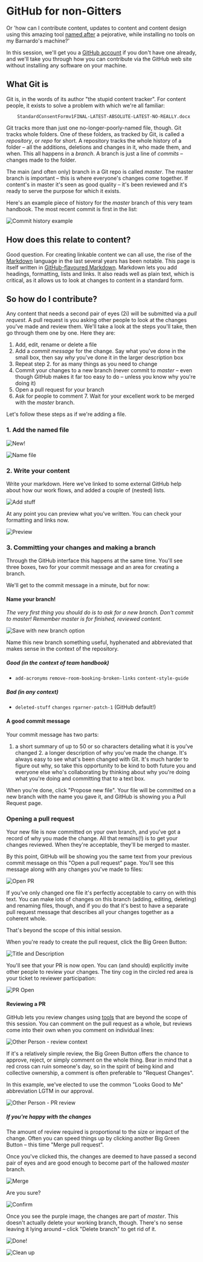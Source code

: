 # GitHub for non-Gitters

Or 'how can I contribute content, updates to content and content design using
this amazing tool [named after](https://www.quora.com/Why-is-Git-called-Git) a
pejorative, while installing no tools on my Barnardo's machine?'

In this session, we'll get you a [GitHub
account](https://github.com/join?source=header-home) if you don't have one
already, and we'll take you through how you can contribute via the GitHub web
site without installing any software on your machine.

## What Git is

Git is, in the words of its author "the stupid content tracker". For content
people, it exists to solve a problem with which we're all familiar:

```
    StandardConsentFormv1FINAL-LATEST-ABSOLUTE-LATEST-NO-REALLY.docx 
```

Git tracks more than just one no-longer-poorly-named file, though. Git tracks
whole folders. One of these folders, as tracked by Git, is called a
_repository_, or _repo_ for short. A repository tracks the whole history of a
folder – all the additions, deletions and changes in it, who made them, and
when. This all happens in a _branch_. A branch is just a line of _commits_ –
changes made to the folder.

The main (and often only) branch in a Git repo is called _master_. The master
branch is important – this is where everyone's changes come together. If
content's in master it's seen as good quality – it's been reviewed and it's
ready to serve the purpose for which it exists.

Here's an example piece of history for the _master_ branch of this very team
handbook. The most recent commit is first in the list:

![](img/01-1-commit-history.png "Commit history example")

## How does this relate to content?

Good question. For creating linkable content we can all use, the rise of the
[Markdown](https://en.wikipedia.org/wiki/Markdown) language in the last several
years has been notable. This page is itself written in [GitHub-flavoured
Markdown](https://guides.Github.com/features/mastering-markdown/). Markdown lets
you add headings, formatting, lists and links. It also reads well as plain text,
which is critical, as it allows us to look at changes to content in a standard
form.

## So how do I contribute?

Any content that needs a second pair of eyes (2i) will be submitted via a _pull
request_. A pull request is you asking other people to look at the changes
you've made and review them. We'll take a look at the steps you'll take, then
go through them one by one. Here they are:

1. Add, edit, rename or delete a file
2. Add a _commit message_ for the change. Say what you've done in the small 
box, then say *why* you've done it in the larger description box 
3. Repeat step 2. for as many things as you need to
change 
4. Commit your changes to a new branch (never commit to _master_ – even
though GitHub makes it far too easy to do – unless you know why you're doing it)
5. Open a pull request for your branch 
6. Ask for people to comment 7. Wait for
your excellent work to be merged with the _master_ branch.

Let's follow these steps as if we're adding a file.

### 1. Add the named file

![](img/01-new-file.png "New!")

![](img/02-name-file.png "Name file")

### 2. Write your content

Write your markdown. Here we've linked to some external GitHub help about how
our work flows, and added a couple of (nested) lists.

![](img/03-add-content.png "Add stuff")

At any point you can preview what you've written. You can check your formatting
and links now.

![](img/04-preview.png "Preview")

### 3. Committing your changes and making a branch

Through the GitHub interface this happens at the same time. You'll see three
boxes, two for your commit message and an area for creating a branch.

We'll get to the commit message in a minute, but for now:

#### Name your branch!

_The very first thing you should do is to ask for a new branch. Don't commit to
master! Remember master is for finished, reviewed content._

![](img/05-new-branch.png "Save with new branch option")

Name this new branch something useful, hyphenated and abbreviated that makes
sense in the context of the repository.

##### Good (in the context of team handbook)

* `add-acronyms` `remove-room-booking-broken-links` `content-style-guide`

##### Bad (in any context)

* `deleted-stuff` `changes` `rgarner-patch-1` (GitHub default!)

#### A good commit message

Your commit message has two parts:

1. a short summary of up to 50 or so characters detailing what it is you've
changed 2. a longer description of why you've made the change. It's always easy
to see what's been changed with Git. It's much harder to figure out why, so take
this opportunity to be kind to both future you and everyone else who's
collaborating by thinking about why you're doing what you're doing and
committing that to a text box.

When you're done, click "Propose new file". Your file will be committed on a new
branch with the name you gave it, and GitHub is showing you a Pull Request page.

### Opening a pull request

Your new file is now committed on your own branch, and you've got a record of
why you made the change. All that remains(!) is to get your changes reviewed.
When they're acceptable, they'll be merged to master.

By this point, GitHub will be showing you the same text from your previous
commit message on this "Open a pull request" page. You'll see this message along
with any changes you've made to files:

![](img/06-open-pr.png "Open PR")

If you've only changed one file it's perfectly acceptable to carry on with this
text. You can make lots of changes on this branch (adding, editing, deleting)
and renaming files, though, and if you do that it's best to have a separate pull
request message that describes all your changes together as a coherent whole.

That's beyond the scope of this initial session.

When you're ready to create the pull request, click the Big Green Button:

![](img/07-description.png "Title and Description")

You'll see that your PR is now open. You can (and should) explicitly invite
other people to review your changes. The tiny cog in the circled red area is
your ticket to reviewer participation:

![](img/08-ask-for-pr.png "PR Open")

#### Reviewing a PR

GitHub lets you review changes using
[tools](https://help.Github.com/articles/about-pull-request-reviews/) that are
beyond the scope of this session. You can comment on the pull request as a
whole, but reviews come into their own when you comment on individual lines:

![](img/08-1-review-line.png "Other Person - review context")

If it's a relatively simple review, the Big Green Button offers the chance to
approve, reject, or simply comment on the whole thing. Bear in mind that a red
cross can ruin someone's day, so in the spirit of being kind and collective
ownership, a comment is often preferable to "Request Changes".

In this example, we've elected to use the common "Looks Good to Me" abbreviation
LGTM in our approval.

![](img/09-pr-review.png "Other Person - PR review")

##### If you're happy with the changes

The amount of review required is proportional to the size or impact of the
change. Often you can speed things up by clicking another Big Green Button –
this time "Merge pull request".

Once you've clicked this, the changes are deemed to have passed a second pair of
eyes and are good enough to become part of the hallowed _master_ branch.

![](img/10-merge-button.png "Merge")

Are you sure?

![](img/11-confirm.png "Confirm")

Once you see the purple image, the changes are part of _master_. This doesn't
actually delete your working branch, though. There's no sense leaving it lying
around – click "Delete branch" to get rid of it.

![](img/12-merged.png "Done!")

![](img/13-delete.png "Clean up")